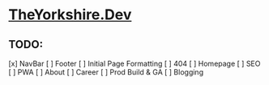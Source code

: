 # [TheYorkshire.Dev](https://theyorkshire.dev)

## TODO:
[x] NavBar
[ ] Footer
[ ] Initial Page Formatting
[ ] 404
[ ] Homepage
[ ] SEO
[ ] PWA
[ ] About
[ ] Career
[ ] Prod Build & GA
[ ] Blogging
